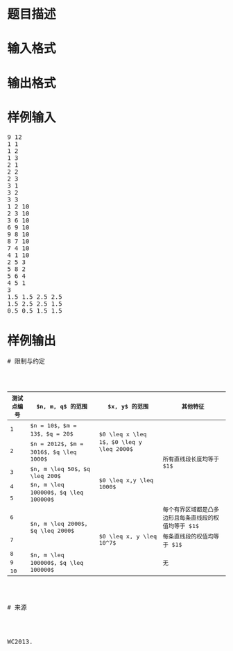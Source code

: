 

# 题目描述



# 输入格式



# 输出格式



# 样例输入


<pre>9 12
1 1
1 2
1 3
2 1
2 2
2 3
3 1
3 2
3 3
1 2 10
2 3 10
3 6 10
6 9 10
9 8 10
8 7 10
7 4 10
4 1 10
2 5 3
5 8 2
5 6 4
4 5 1
3
1.5 1.5 2.5 2.5
1.5 2.5 2.5 1.5
0.5 0.5 1.5 1.5
</pre>

# 样例输出


<pre>
# 限制与约定


<div class="table-responsive">
<table class="table table-bordered table-text-center table-vertical-middle">
<thead>
<tr>
<th>
测试点编号
</th>
<th>
$n, m, q$ 的范围
</th>
<th>
$x, y$ 的范围
</th>
<th>
其他特征
</th>
</tr>
</thead>
<tbody>
<tr>
<td>
1
</td>
<td>
$n = 10$，$m = 13$，$q = 20$
</td>
<td rowspan="2">
$0 \leq x \leq 1$，$0 \leq y \leq 2000$
</td>
<td rowspan="5">
所有直线段长度均等于 $1$
</td>
</tr>
<tr>
<td>
2
</td>
<td>
$n = 2012$，$m = 3016$，$q \leq 1000$
</td>
</tr>
<tr>
<td>
3
</td>
<td>
$n, m \leq 50$，$q \leq 200$
</td>
<td rowspan="3">
$0 \leq x,y \leq 1000$
</td>
</tr>
<tr>
<td>
4
</td>
<td rowspan="2">
$n, m \leq 100000$，$q \leq 100000$
</td>
</tr>
<tr>
<td>
5
</td>
</tr>
<tr>
<td>
6
</td>
<td rowspan="2">
$n, m \leq 2000$，$q \leq 2000$
</td>
<td rowspan="5">
$0 \leq x, y \leq 10^7$
</td>
<td>
每个有界区域都是凸多边形且每条直线段的权值均等于 $1$
</td>
</tr>
<tr>
<td>
7
</td>
<td>
每条直线段的权值均等于 $1$
</td>
</tr>
<tr>
<td>
8
</td>
<td rowspan="3">
$n, m \leq 100000$，$q \leq 100000$
</td>
<td rowspan="3">
无
</td>
</tr>
<tr>
<td>
9
</td>
</tr>
<tr>
<td>
10
</td>
</tr>
</tbody>
</table>
</div>

# 来源


<p>
WC2013.
</p>
